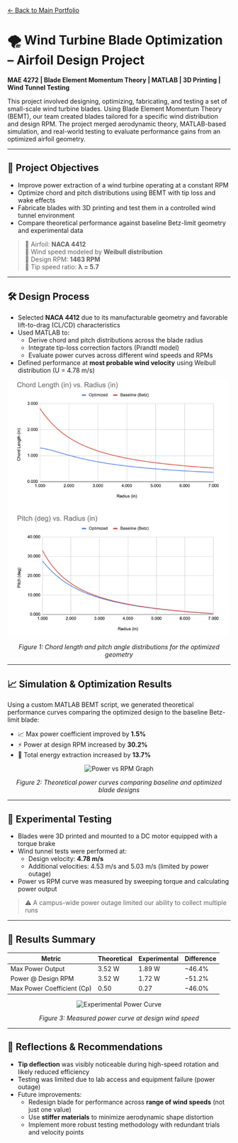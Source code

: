 [← Back to Main Portfolio](../README.md)

# 🌪 Wind Turbine Blade Optimization – Airfoil Design Project

**MAE 4272 | Blade Element Momentum Theory | MATLAB | 3D Printing | Wind Tunnel Testing**

This project involved designing, optimizing, fabricating, and testing a set of small-scale wind turbine blades. Using Blade Element Momentum Theory (BEMT), our team created blades tailored for a specific wind distribution and design RPM. The project merged aerodynamic theory, MATLAB-based simulation, and real-world testing to evaluate performance gains from an optimized airfoil geometry.

---

## 🧠 Project Objectives

- Improve power extraction of a wind turbine operating at a constant RPM
- Optimize chord and pitch distributions using BEMT with tip loss and wake effects
- Fabricate blades with 3D printing and test them in a controlled wind tunnel environment
- Compare theoretical performance against baseline Betz-limit geometry and experimental data

> 📌 Airfoil: **NACA 4412**  
> 📌 Wind speed modeled by **Weibull distribution**  
> 📌 Design RPM: **1463 RPM**  
> 📌 Tip speed ratio: **λ = 5.7**

---

## 🛠️ Design Process

- Selected **NACA 4412** due to its manufacturable geometry and favorable lift-to-drag (CL/CD) characteristics
- Used MATLAB to:
  - Derive chord and pitch distributions across the blade radius
  - Integrate tip-loss correction factors (Prandtl model)
  - Evaluate power curves across different wind speeds and RPMs
- Defined performance at **most probable wind velocity** using Weibull distribution (U = 4.78 m/s)

<p align="center">
  <img src="../Projects/Images/ChordLengthPitch.png" alt="Chord and Pitch Distribution" width="500"/>
</p>
<p align="center"><em>Figure 1: Chord length and pitch angle distributions for the optimized geometry</em></p>

---

## 📈 Simulation & Optimization Results

Using a custom MATLAB BEMT script, we generated theoretical performance curves comparing the optimized design to the baseline Betz-limit blade:

- 📈 Max power coefficient improved by **1.5%**
- ⚡ Power at design RPM increased by **30.2%**
- 🔋 Total energy extraction increased by **13.7%**

<p align="center">
  <img src="../Projects/Images/AirfoilPowerCurve.png" alt="Power vs RPM Graph" width="500"/>
</p>
<p align="center"><em>Figure 2: Theoretical power curves comparing baseline and optimized blade designs</em></p>

---

## 🧪 Experimental Testing

- Blades were 3D printed and mounted to a DC motor equipped with a torque brake
- Wind tunnel tests were performed at:
  - Design velocity: **4.78 m/s**
  - Additional velocities: 4.53 m/s and 5.03 m/s (limited by power outage)
- Power vs RPM curve was measured by sweeping torque and calculating power output

> ⚠️ A campus-wide power outage limited our ability to collect multiple runs

---

## 🧾 Results Summary

| Metric                        | Theoretical | Experimental | Difference |
|------------------------------|-------------|--------------|------------|
| Max Power Output             | 3.52 W      | 1.89 W       | −46.4%     |
| Power @ Design RPM           | 3.52 W      | 1.72 W       | −51.2%     |
| Max Power Coefficient (Cp)   | 0.50        | 0.27         | −46.0%     |

<p align="center">
  <img src="../Projects/Images/AirfoilTestPower.png" alt="Experimental Power Curve" width="500"/>
</p>
<p align="center"><em>Figure 3: Measured power curve at design wind speed</em></p>

---

## 🧠 Reflections & Recommendations

- **Tip deflection** was visibly noticeable during high-speed rotation and likely reduced efficiency
- Testing was limited due to lab access and equipment failure (power outage)
- Future improvements:
  - Redesign blade for performance across **range of wind speeds** (not just one value)
  - Use **stiffer materials** to minimize aerodynamic shape distortion
  - Implement more robust testing methodology with redundant trials and velocity points

